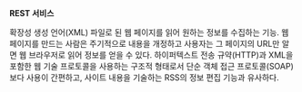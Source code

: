 **REST 서비스**

확장성 생성 언어(XML) 파일로 된 웹 페이지를 읽어 원하는 정보를 수집하는 기능. 웹 페이지를 만드는 사람은 주기적으로 내용을 개정하고 사용자는 그 페이지의 URL만 알면 웹 브라우저로 읽어 정보를 얻을 수 있다. 하이퍼텍스트 전송 규약(HTTP)과 XML을 포함한 웹 기술 프로토콜을 사용하는 구조적 형태로서 단순 객체 접근 프로토콜(SOAP)보다 사용이 간편하고, 사이트 내용을 기술하는 RSS의 정보 편집 기능과 유사하다.